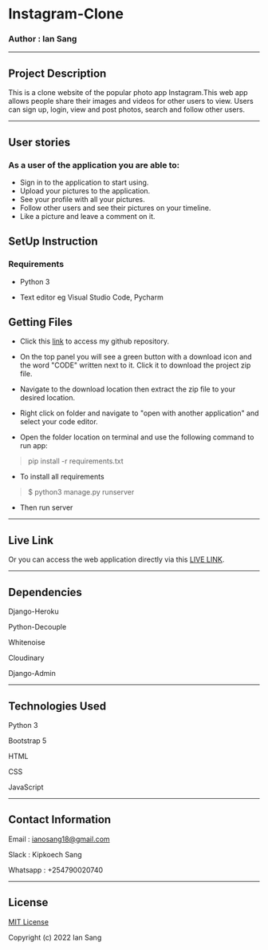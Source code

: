 # Instagram-Clone
### Author : Ian Sang

*****

## Project Description

This is a clone website of the popular photo app Instagram.This web app allows people share their images and videos for other users to view.
Users can sign up, login, view and post photos, search and follow other users.
 
*****

## User stories

### As a user of the application you are able to:

* Sign in to the application to start using.
* Upload your pictures to the application.
* See your profile with all your pictures.
* Follow other users and see their pictures on your timeline.
* Like a picture and leave a comment on it.

## SetUp Instruction

### Requirements

* Python 3

* Text editor eg Visual Studio Code, Pycharm

## Getting Files

* Click this [link](https://github.com/IanoSang/Instagram-Clone) to access my github repository.

* On the top panel you will see a green button with a download icon and the word "CODE" written next to it. Click it to download the project zip file.​

* Navigate to the download location then extract the zip file to your desired location.​

* Right click on folder and navigate to "open with another application" and select your code editor.

* Open the folder location on terminal and use the following command to run app:

> pip install -r requirements.txt

* To install all requirements

> $ python3 manage.py runserver

* Then run server

*****

## Live Link
Or you can access the web application directly via this [LIVE LINK](https://ianoinstalite.herokuapp.com/).

*****

## Dependencies

Django-Heroku

Python-Decouple

Whitenoise

Cloudinary

Django-Admin

*****

## Technologies Used

Python 3

Bootstrap 5 

HTML

CSS

JavaScript

*****

## Contact Information

Email : ianosang18@gmail.com​

Slack : Kipkoech Sang​

Whatsapp : +254790020740

*****

## License

[MIT License](https://github.com/IanoSang/Instagram-Clone/blob/main/LICENSE)

Copyright (c) 2022 Ian Sang
